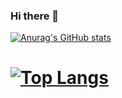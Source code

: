 ### Hi there 👋

[![Anurag's GitHub stats](https://github-readme-stats.vercel.app/api?username=Cakeyan&hide=prs,issues&count_private=true)](https://github.com/anuraghazra/github-readme-stats)

# [![Top Langs](https://github-readme-stats.vercel.app/api/top-langs/?username=Cakeyan&layout=compact)](https://github.com/anuraghazra/github-readme-stats)

<!--
**Cakeyan/Cakeyan** is a ✨ _special_ ✨ repository because its `README.md` (this file) appears on your GitHub profile.

Here are some ideas to get you started:

- 🔭 I’m currently working on ...
- 🌱 I’m currently learning ...
- 👯 I’m looking to collaborate on ...
- 🤔 I’m looking for help with ...
- 💬 Ask me about ...
- 📫 How to reach me: ...
- 😄 Pronouns: ...
- ⚡ Fun fact: ...
-->
